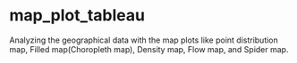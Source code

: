 # map_plot_tableau
Analyzing the geographical data with the map plots like point distribution map, Filled map(Choropleth map), Density map, Flow map, and Spider map.
